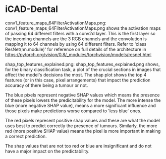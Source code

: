 # iCAD-Dental




conv1_feature_maps_64FilterActivationMaps.png:
conv1_feature_maps_64FilterActivationMaps.png shows the activation maps of passing 64 different filters with a conv2d layer. This is the first layer so the incoming channels are the 3 RGB channels and the convolution is mapping it to 64 channels by using 64 different filters. 
Refer to 'class ResNet(nn.module)' for reference on full details of the architecture in https://pytorch.org/vision/0.8/_modules/torchvision/models/resnet.html

shap_top_features_explained.png:
shap_top_features_explained.png shows, for the binary classification task, a plot of the crucial sections in images that affect the model's decisions the most.
The shap plot shows the top 4 features (or in this case, pixel arrangements) that impact the prediction accuracy of there being a tumour or not. 

The blue pixels represent negative SHAP values which means the presence of these pixels lowers the predicitability for the model. The more intense the blue (more negative SHAP value), means a more significant influence and those pixels make predictions worse compared to 'less blue' ones.

The red pixels represent positive shap values and these are what the model uses best to predict correctly the presence of tumours. Similarly, the more red (more positive SHAP value) means the pixel is more important in making a correct prediction.

The shap values that are not too red or blue are insignificant and do not have a major impact on the predictability.
